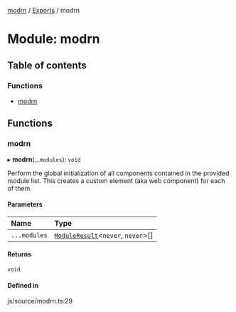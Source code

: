 [modrn](../README.md) / [Exports](../modules.md) / modrn

# Module: modrn

## Table of contents

### Functions

- [modrn](modrn.md#modrn)

## Functions

### modrn

▸ **modrn**(...`modules`): `void`

Perform the global initialization of all components contained in the provided module list.
This creates a custom element (aka web component) for each of them.

#### Parameters

| Name | Type |
| :------ | :------ |
| `...modules` | [`ModuleResult`](core_types_registered_component.md#moduleresult)<`never`, `never`\>[] |

#### Returns

`void`

#### Defined in

js/source/modrn.ts:29
